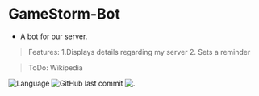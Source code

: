 # GameStorm-Bot

- A bot for our server. 


>Features: 
>1.Displays details regarding my server
>2. Sets a reminder

> ToDo:
> Wikipedia

![Language](https://img.shields.io/badge/Language-Python-blue.svg) 
![GitHub last commit](https://img.shields.io/github/last-commit/MonsterReaper/GameStorm-Bot)
![.](https://img.shields.io/badge/Dev-%20Shivesh-red)
